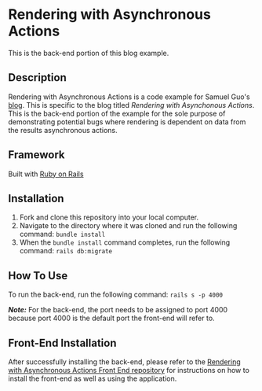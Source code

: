 Rendering with Asynchronous Actions
========================

This is the back-end portion of this blog example.

## Description
Rendering with Asynchronous Actions is a code example for Samuel Guo's [blog](https://medium.com/@guosamuel1114). This is specific to the blog titled _Rendering with Asynchonous Actions_. This is the back-end portion of the example for the sole purpose of demonstrating potential bugs where rendering is dependent on data from the results asynchronous actions.

## Framework
Built with [Ruby on Rails](https://rubyonrails.org/)

## Installation
1. Fork and clone this repository into your local computer.
2. Navigate to the directory where it was cloned and run the following command: `bundle install`
3. When the `bundle install` command completes, run the following command: `rails db:migrate`

## How To Use
To run the back-end, run the following command: `rails s -p 4000`

***Note:*** For the back-end, the port needs to be assigned to port 4000 because port 4000 is the default port the front-end will refer to.

## Front-End Installation
After successfully installing the back-end, please refer to the [Rendering with Asynchronous Actions Front End repository](https://github.com/guosamuel/rendering_with_asychronous_actions_front_end) for instructions on how to install the front-end as well as using the application.
